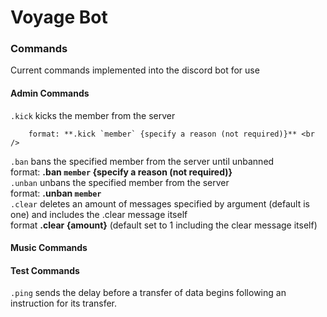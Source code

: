 # Voyage Bot

### Commands
Current commands implemented into the discord bot for use

#### Admin Commands

`.kick` kicks the member from the server <br />
```
    format: **.kick `member` {specify a reason (not required)}** <br />
```
`.ban` bans the specified member from the server until unbanned <br />
        format: **.ban `member` {specify a reason (not required)}** <br />
`.unban` unbans the specified member from the server <br />
        format: **.unban `member`** <br />
`.clear` deletes an amount of messages specified by argument (default is one) and includes the .clear message itself <br />
        format **.clear {amount}** (default set to 1 including the clear message itself) <br />


#### Music Commands


#### Test Commands
`.ping` sends the delay before a transfer of data begins following an instruction for its transfer.